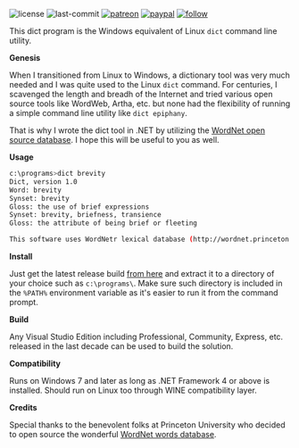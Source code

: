 ![license](https://img.shields.io/github/license/prahladyeri/dict.svg)
![last-commit](https://img.shields.io/github/last-commit/prahladyeri/dict.svg)
[![patreon](https://img.shields.io/badge/Patreon-brown.svg?logo=patreon)](https://www.patreon.com/prahladyeri)
[![paypal](https://img.shields.io/badge/PayPal-blue.svg?logo=paypal)](https://paypal.me/prahladyeri)
[![follow](https://img.shields.io/twitter/follow/prahladyeri.svg?style=social)](https://x.com/prahladyeri)

This dict program is the Windows equivalent of Linux `dict` command line utility.

**Genesis**

When I transitioned from Linux to Windows, a dictionary tool was very much needed and I was quite used to the Linux `dict` command.
For centuries, I scavenged the length and breadh of the Internet and tried various open source tools like WordWeb, Artha, etc. but none had the flexibility of running a simple command line utility like `dict epiphany`.

That is why I wrote the dict tool in .NET by utilizing the [WordNet open source database](http://wordnet.princeton.edu/). I hope this will be useful to you as well.

**Usage**

```bash
c:\programs>dict brevity
Dict, version 1.0
Word: brevity
Synset: brevity
Gloss: the use of brief expressions
Synset: brevity, briefness, transience
Gloss: the attribute of being brief or fleeting

This software uses WordNetr lexical database (http://wordnet.princeton.edu/) by Princeton University.
```

**Install**

Just get the latest release build [from here](https://github.com/prahladyeri/dict/releases/latest) and extract it to a directory of your choice such as `c:\programs\`. Make sure such directory is included in the `%PATH%` environment variable as it's easier to run it from the command prompt.

**Build**

Any Visual Studio Edition including Professional, Community, Express, etc. released in the last decade can be used to build the solution.

**Compatibility**

Runs on Windows 7 and later as long as .NET Framework 4 or above is installed.
Should run on Linux too through WINE compatibility layer.

**Credits**

Special thanks to the benevolent folks at Princeton University who decided to open source the wonderful [WordNet words database](https://wordnet.princeton.edu/).